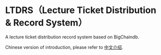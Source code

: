 # LTDRS（Lecture Ticket Distribution & Record System）
A lecture ticket distribution record system based on BigChaindb.

Chinese version of introduction, please refer to [中文介绍](./Chinese_Introduction/README.md).
